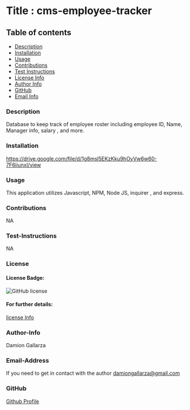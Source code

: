 # Title : cms-employee-tracker


  ## Table of contents
  - [Description](#description)
  - [Installation](#installation)
  - [Usage](#usage)
  - [Contributions](#contributions)
  - [Test Instructions](#test-instructions)
  - [License Info](#license)
  - [Author Info](#author-info)
  - [GitHub](#GitHub)
  - [Email Info](#email-address)




  ### Description
  Database to keep track of employee roster including employee ID, Name, Manager info, salary , and more.

  ### Installation 
  https://drive.google.com/file/d/1g8msl5EKzKku9hOyVw6w60-7F6iiunxI/view
  

  ### Usage 
  This application utilizes Javascript, NPM, Node JS, inquirer , and  express.

  ### Contributions
  NA

  ### Test-Instructions
  NA

  ### License
  #### License Badge:
  ![GitHub license](https://img.shields.io/badge/license-None-blue.svg)
  #### For further details:
  [license Info](https://choosealicense.com/licenses/)

  ### Author-Info
  Damion Gallarza

  ### Email-Address
  If you need to get in contact with the author
  damiongallarza@gmail.com

  

  ### GitHub
  [Github Profile](https://github.com/DamionG22)

